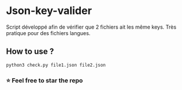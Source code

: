 # Json-key-valider
Script développé afin de vérifier que 2 fichiers ait les même keys. Très pratique pour des fichiers langues.

## How to use ?

```py
python3 check.py file1.json file2.json
```

### ⭐ Feel free to star the repo

